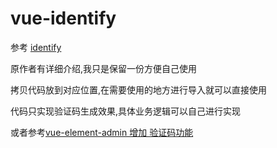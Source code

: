 # vue-identify

参考 [identify](https://github.com/sun-xd/identify)

原作者有详细介绍,我只是保留一份方便自己使用

拷贝代码放到对应位置,在需要使用的地方进行导入就可以直接使用

代码只实现验证码生成效果,具体业务逻辑可以自己进行实现

或者参考[vue-element-admin 增加 验证码功能]()

